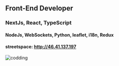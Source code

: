## Front-End Developer


### NextJs, React, TypeScript
#### NodeJs, WebSockets, Python, leaflet, i18n, Redux


#### streetspace: http://46.41.137.197

![codding](https://user-images.githubusercontent.com/118133808/216460442-608378b9-6cf0-4cc3-a763-2fb402fc19c1.gif)
